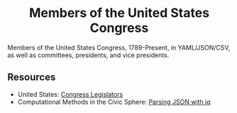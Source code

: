 <h1 align="center">Members of the United States Congress</h1>

Members of the United States Congress, 1789-Present, in YAML/JSON/CSV, as well as committees, presidents, and vice presidents.

## Resources

* United States: [Congress Legislators](https://github.com/unitedstates/congress-legislators)
* Computational Methods in the Civic Sphere: [Parsing JSON with jq](http://www.compciv.org/recipes/cli/jq-for-parsing-json/)
